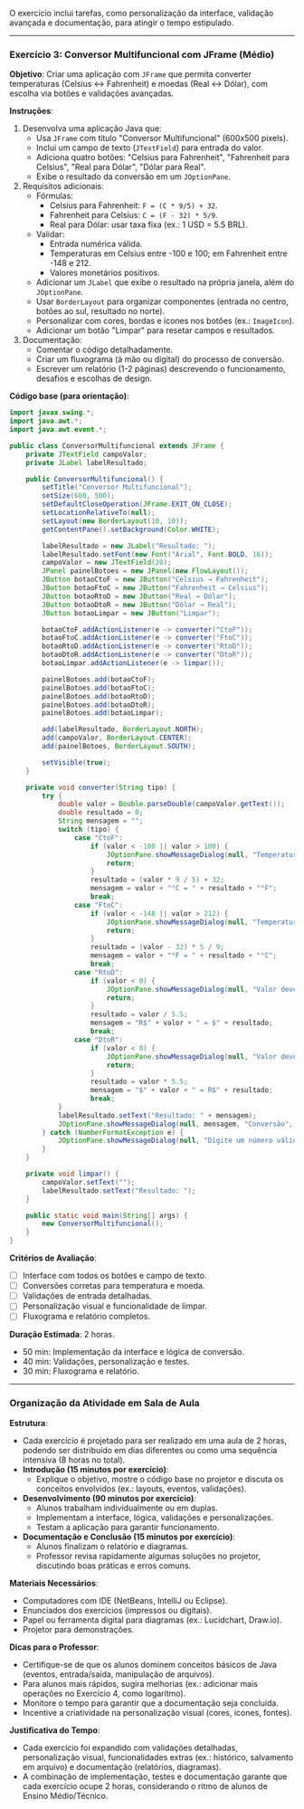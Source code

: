 O exercício inclui tarefas, como personalização da interface, validação avançada e documentação, para atingir o tempo estipulado.

---

### **Exercício 3: Conversor Multifuncional com JFrame (Médio)**

**Objetivo**: Criar uma aplicação com `JFrame` que permita converter temperaturas (Celsius ↔ Fahrenheit) e moedas (Real ↔ Dólar), com escolha via botões e validações avançadas.

**Instruções**:
1. Desenvolva uma aplicação Java que:
   - Usa `JFrame` com título "Conversor Multifuncional" (600x500 pixels).
   - Inclui um campo de texto (`JTextField`) para entrada do valor.
   - Adiciona quatro botões: "Celsius para Fahrenheit", "Fahrenheit para Celsius", "Real para Dólar", "Dólar para Real".
   - Exibe o resultado da conversão em um `JOptionPane`.
2. Requisitos adicionais:
   - Fórmulas:
     - Celsius para Fahrenheit: `F = (C * 9/5) + 32`.
     - Fahrenheit para Celsius: `C = (F - 32) * 5/9`.
     - Real para Dólar: usar taxa fixa (ex.: 1 USD = 5.5 BRL).
   - Validar:
     - Entrada numérica válida.
     - Temperaturas em Celsius entre -100 e 100; em Fahrenheit entre -148 e 212.
     - Valores monetários positivos.
   - Adicionar um `JLabel` que exibe o resultado na própria janela, além do `JOptionPane`.
   - Usar `BorderLayout` para organizar componentes (entrada no centro, botões ao sul, resultado no norte).
   - Personalizar com cores, bordas e ícones nos botões (ex.: `ImageIcon`).
   - Adicionar um botão "Limpar" para resetar campos e resultados.
3. Documentação:
   - Comentar o código detalhadamente.
   - Criar um fluxograma (à mão ou digital) do processo de conversão.
   - Escrever um relatório (1-2 páginas) descrevendo o funcionamento, desafios e escolhas de design.

**Código base (para orientação)**:
```java
import javax.swing.*;
import java.awt.*;
import java.awt.event.*;

public class ConversorMultifuncional extends JFrame {
    private JTextField campoValor;
    private JLabel labelResultado;

    public ConversorMultifuncional() {
        setTitle("Conversor Multifuncional");
        setSize(600, 500);
        setDefaultCloseOperation(JFrame.EXIT_ON_CLOSE);
        setLocationRelativeTo(null);
        setLayout(new BorderLayout(10, 10));
        getContentPane().setBackground(Color.WHITE);

        labelResultado = new JLabel("Resultado: ");
        labelResultado.setFont(new Font("Arial", Font.BOLD, 16));
        campoValor = new JTextField(20);
        JPanel painelBotoes = new JPanel(new FlowLayout());
        JButton botaoCtoF = new JButton("Celsius → Fahrenheit");
        JButton botaoFtoC = new JButton("Fahrenheit → Celsius");
        JButton botaoRtoD = new JButton("Real → Dólar");
        JButton botaoDtoR = new JButton("Dólar → Real");
        JButton botaoLimpar = new JButton("Limpar");

        botaoCtoF.addActionListener(e -> converter("CtoF"));
        botaoFtoC.addActionListener(e -> converter("FtoC"));
        botaoRtoD.addActionListener(e -> converter("RtoD"));
        botaoDtoR.addActionListener(e -> converter("DtoR"));
        botaoLimpar.addActionListener(e -> limpar());

        painelBotoes.add(botaoCtoF);
        painelBotoes.add(botaoFtoC);
        painelBotoes.add(botaoRtoD);
        painelBotoes.add(botaoDtoR);
        painelBotoes.add(botaoLimpar);

        add(labelResultado, BorderLayout.NORTH);
        add(campoValor, BorderLayout.CENTER);
        add(painelBotoes, BorderLayout.SOUTH);

        setVisible(true);
    }

    private void converter(String tipo) {
        try {
            double valor = Double.parseDouble(campoValor.getText());
            double resultado = 0;
            String mensagem = "";
            switch (tipo) {
                case "CtoF":
                    if (valor < -100 || valor > 100) {
                        JOptionPane.showMessageDialog(null, "Temperatura deve estar entre -100°C e 100°C!", "Erro", JOptionPane.ERROR_MESSAGE);
                        return;
                    }
                    resultado = (valor * 9 / 5) + 32;
                    mensagem = valor + "°C = " + resultado + "°F";
                    break;
                case "FtoC":
                    if (valor < -148 || valor > 212) {
                        JOptionPane.showMessageDialog(null, "Temperatura deve estar entre -148°F e 212°F!", "Erro", JOptionPane.ERROR_MESSAGE);
                        return;
                    }
                    resultado = (valor - 32) * 5 / 9;
                    mensagem = valor + "°F = " + resultado + "°C";
                    break;
                case "RtoD":
                    if (valor < 0) {
                        JOptionPane.showMessageDialog(null, "Valor deve ser positivo!", "Erro", JOptionPane.ERROR_MESSAGE);
                        return;
                    }
                    resultado = valor / 5.5;
                    mensagem = "R$" + valor + " = $" + resultado;
                    break;
                case "DtoR":
                    if (valor < 0) {
                        JOptionPane.showMessageDialog(null, "Valor deve ser positivo!", "Erro", JOptionPane.ERROR_MESSAGE);
                        return;
                    }
                    resultado = valor * 5.5;
                    mensagem = "$" + valor + " = R$" + resultado;
                    break;
            }
            labelResultado.setText("Resultado: " + mensagem);
            JOptionPane.showMessageDialog(null, mensagem, "Conversão", JOptionPane.INFORMATION_MESSAGE);
        } catch (NumberFormatException e) {
            JOptionPane.showMessageDialog(null, "Digite um número válido!", "Erro", JOptionPane.ERROR_MESSAGE);
        }
    }

    private void limpar() {
        campoValor.setText("");
        labelResultado.setText("Resultado: ");
    }

    public static void main(String[] args) {
        new ConversorMultifuncional();
    }
}
```

**Critérios de Avaliação**:
- [ ] Interface com todos os botões e campo de texto.
- [ ] Conversões corretas para temperatura e moeda.
- [ ] Validações de entrada detalhadas.
- [ ] Personalização visual e funcionalidade de limpar.
- [ ] Fluxograma e relatório completos.

**Duração Estimada**: 2 horas.
- 50 min: Implementação da interface e lógica de conversão.
- 40 min: Validações, personalização e testes.
- 30 min: Fluxograma e relatório.

---

### **Organização da Atividade em Sala de Aula**

**Estrutura**:
- Cada exercício é projetado para ser realizado em uma aula de 2 horas, podendo ser distribuído em dias diferentes ou como uma sequência intensiva (8 horas no total).
- **Introdução (15 minutos por exercício)**:
  - Explique o objetivo, mostre o código base no projetor e discuta os conceitos envolvidos (ex.: layouts, eventos, validações).
- **Desenvolvimento (90 minutos por exercício)**:
  - Alunos trabalham individualmente ou em duplas.
  - Implementam a interface, lógica, validações e personalizações.
  - Testam a aplicação para garantir funcionamento.
- **Documentação e Conclusão (15 minutos por exercício)**:
  - Alunos finalizam o relatório e diagramas.
  - Professor revisa rapidamente algumas soluções no projetor, discutindo boas práticas e erros comuns.

**Materiais Necessários**:
- Computadores com IDE (NetBeans, IntelliJ ou Eclipse).
- Enunciados dos exercícios (impressos ou digitais).
- Papel ou ferramenta digital para diagramas (ex.: Lucidchart, Draw.io).
- Projetor para demonstrações.

**Dicas para o Professor**:
- Certifique-se de que os alunos dominem conceitos básicos de Java (eventos, entrada/saída, manipulação de arquivos).
- Para alunos mais rápidos, sugira melhorias (ex.: adicionar mais operações no Exercício 4, como logaritmo).
- Monitore o tempo para garantir que a documentação seja concluída.
- Incentive a criatividade na personalização visual (cores, ícones, fontes).

**Justificativa do Tempo**:
- Cada exercício foi expandido com validações detalhadas, personalização visual, funcionalidades extras (ex.: histórico, salvamento em arquivo) e documentação (relatórios, diagramas).
- A combinação de implementação, testes e documentação garante que cada exercício ocupe 2 horas, considerando o ritmo de alunos de Ensino Médio/Técnico.